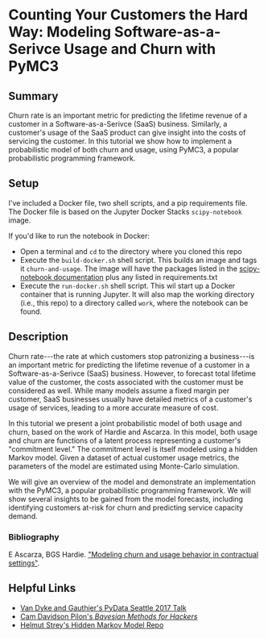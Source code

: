 # Counting Your Customers the Hard Way: Modeling Software-as-a-Serivce Usage and Churn with PyMC3

## Summary
Churn rate is an important metric for predicting the lifetime revenue of a customer in a Software-as-a-Serivce (SaaS) business. Similarly, a customer's usage of the SaaS product can give insight into the costs of servicing the customer. In this tutorial we show how to implement a probabilistic model of both churn and usage, using PyMC3, a popular probabilistic programming framework.

## Setup
I've included a Docker file, two shell scripts, and a pip requirements file. The Docker file is based on the Jupyter Docker Stacks `scipy-notebook` image.

If you'd like to run the notebook in Docker:
 * Open a terminal and `cd` to the directory where you cloned this repo
 * Execute the `build-docker.sh` shell script. This builds an image and tags it `churn-and-usage`. The image will have the packages listed in the [scipy-notebook documentation](https://jupyter-docker-stacks.readthedocs.io/en/latest/using/selecting.html#jupyter-scipy-notebook_) plus any listed in requirements.txt
 * Execute the `run-docker.sh` shell script. This wil start up a Docker container that is running Jupyter. It will also map the working directory (i.e., this repo) to a directory called `work`, where the notebook can be found.

## Description
Churn rate---the rate at which customers stop patronizing a business---is an important metric for predicting the lifetime revenue of a customer in a Software-as-a-Serivce (SaaS) business. However, to forecast total lifetime value of the customer, the costs associated with the customer must be considered as well. While many models assume a fixed margin per customer, SaaS businesses usually have detailed metrics of a customer's usage of services, leading to a more accurate measure of cost.

In this tutorial we present a joint probabilistic model of both usage and churn, based on the work of Hardie and Ascarza. In this model, both usage and churn are functions of a latent process representing a customer's "commitment level." The commitment level is itself modeled using a hidden Markov model. Given a dataset of actual customer usage metrics, the parameters of the model are estimated using Monte-Carlo simulation.

We will give an overview of the model and demonstrate an implementation with the PyMC3, a popular probabilistic programming framework. We will show several insights to be gained from the model forecasts, including identifying customers at-risk for churn and predicting service capacity demand.



### Bibliography
E Ascarza, BGS Hardie. ["Modeling churn and usage behavior in contractual settings"](https://www0.gsb.columbia.edu/.../4587/ascarza_hardie_churn.pdf).

## Helpful Links
* [Van Dyke and Gauthier's PyData Seattle 2017 Talk](https://github.com/datascienceinc/pydata-seattle-2017)
* [Cam Davidson Pilon's *Bayesian Methods for Hackers*](https://github.com/CamDavidsonPilon/Probabilistic-Programming-and-Bayesian-Methods-for-Hackers)
* [Helmut Strey's Hidden Markov Model Repo](https://github.com/hstrey/Hidden-Markov-Models-pymc3)
